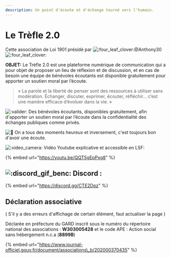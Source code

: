```yaml
---
description: Un point d'écoute et d'échange tourné vers l'humain.
---
```


# Le Trèfle 2.0

Cette association de Loi 1901 présidé par ![:four\_leaf\_clover:](https://discord.com/assets/ccb393b137e9218ac3af16b2c4617a2e.svg)@Anthony30![:four\_leaf\_clover:](https://discord.com/assets/ccb393b137e9218ac3af16b2c4617a2e.svg)  

**OBJET:** Le Trèfle 2.0 est une plateforme numérique de communication qui a pour objet de proposer un lieu de réflexion et de discussion, et en cas de besoin une équipe de bénévoles écoutants est disponible gratuitement pour apporter un soutien moral par l’écoute.

> « La parole et la liberté de penser sont des ressources à utiliser sans modération. Échanger, discuter, exprimer, écouter, réfléchir… c’est une manière efficace d’évoluer dans la vie. »

![:valider:](https://cdn.discordapp.com/emojis/751023390428758046.png?v=1) Des bénévoles écoutants, disponibles gratuitement, afin d'apporter un soutien moral par l’écoute dans la confidentialité des échanges publiques comme privés.

![:wave:](https://discord.com/assets/df7ba0f4020ca70048a0226d1dfa73f6.svg) On a tous des moments heureux et inversement, c'est toujours bon d'avoir une écoute.

![:video\_camera:](https://discord.com/assets/05a1abc6388a96e2a536650433c12fca.svg) Vidéo Youtube explicative et accessible en LSF:

{% embed url="https://youtu.be/QQT5gEpPxg8" %}

## ![:discord\_gif\_benc:](https://cdn.discordapp.com/emojis/745264159851151471.gif?v=1) Discord :

{% embed url="https://discord.gg/CTE2Dpz" %}

## Déclaration associative

\( S'il y a des erreurs d'affichage de certain élément, faut actualiser la page \)

Déclarée en préfecture du GARD inscrit sous le numéro du répertoire national des associations : **W303005428** et le code APE : Action social sans hébergement n.c.a \(**8899B**\) 

{% embed url="https://www.journal-officiel.gouv.fr/document/associations\_b/202000370435" %}
